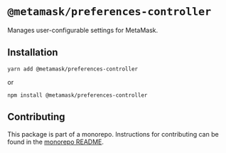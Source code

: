 # `@metamask/preferences-controller`

Manages user-configurable settings for MetaMask.

## Installation

`yarn add @metamask/preferences-controller`

or

`npm install @metamask/preferences-controller`

## Contributing

This package is part of a monorepo. Instructions for contributing can be found in the [monorepo README](https://github.com/MetaMask/core#readme).
